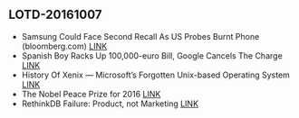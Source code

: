 ## LOTD-20161007

-  Samsung Could Face Second Recall As US Probes Burnt Phone  (bloomberg.com)  [LINK](https://hardware.slashdot.org/story/16/10/07/1353238/samsung-could-face-second-recall-as-us-probes-burnt-phone)
- Spanish Boy Racks Up 100,000-euro Bill, Google Cancels The Charge [LINK](https://freshasfuck.net/2016/10/07/spanish-boy-makes-100000-euro-bill-google-cancels-the-charge/)
- History Of Xenix — Microsoft’s Forgotten Unix-based Operating System [LINK](https://fossbytes.com/xenix-history-microsoft-unix-operating-system/)
- The Nobel Peace Prize for 2016 [LINK](http://www.nobelprize.org/nobel_prizes/peace/laureates/2016/press.html)
- RethinkDB Failure: Product, not Marketing [LINK](http://movingfulcrum.com/rethinkdb-failure-engineering-not-marketing/)
